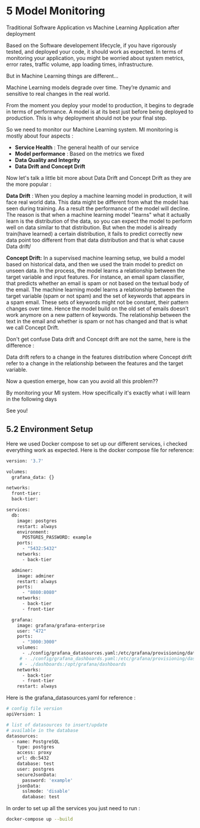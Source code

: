 # 5 Model Monitoring

Traditional Software Application vs Machine Learning Application after deployment

Based on the Software developement lifecycle, if you have rigorously tested, and deployed your code, it should work as expected. In terms of monitoring your application, you might be worried about system metrics, error rates, traffic volume, app loading times, infrastructure. 

But in Machine Learning things are different...

Machine Learning models degrade over time. They’re dynamic and sensitive to real changes in the real world. 

From the moment you deploy your model to production, it begins to degrade in terms of performance. A model is at its best just before being deployed to production. This is why deployment should not be your final step.


So we need to monitor our Machine Learning system. Ml monitoring is mostly about four aspects : 

- **Service Health** : The general health of our service 
- **Model performance** : Based on the metrics we fixed
- **Data Quality and Integrity**
- **Data Drift and Concept Drift**

Now let's talk a little bit more about Data Drift and Concept Drift as they are the more popular : 

**Data Drift** : When you deploy a machine learning model in production, it will face real world data. This data might be different from what the model has seen during training. As a result the performance of the model will decline. The reason is that when a machine learning model "learns" what it actually learn is the distribution of the data, so you can expect the model to perform well on data similar to that distribution. But when the model is already train(have learned) a certain distribution, it fails to predict correctly new data point too different from that data distribution and that is what cause Data drift/


**Concept Drift:** In a supervised machine learning setup, we build a model based on historical data, and then we used the train model to predict on unseen data.  In the process, the model learns a relationship between the target variable and input features. For instance, an email spam classifier, that predicts whether an email is spam or not based on the textual body of the email. The machine learning model learns a relationship between the target variable (spam or not spam) and the set of keywords that appears in a spam email. These sets of keywords might not be constant, their pattern changes over time. Hence the model build on the old set of emails doesn’t work anymore on a new pattern of keywords. The relationship between the text in the email and whether is spam or not has changed and that is what we call Concept Drift. 

Don't get confuse Data drift and Concept drift are not the same, here is the difference : 

Data drift refers to a change in the features distribution where Concept drift refer to a change in the relationship between the features and the target variable.

Now a question emerge, how can you avoid all this problem??

By monitoring your Ml system. How specifically it's exactly what i will learn in the following days

See you!


## 5.2 Environment Setup

Here we used Docker compose to set up our different services, i checked everything work as expected. Here is the docker compose file for reference: 


```bash
version: '3.7'

volumes: 
  grafana_data: {}

networks:
  front-tier:
  back-tier:

services:
  db:
    image: postgres
    restart: always
    environment:
      POSTGRES_PASSWORD: example
    ports:
      - "5432:5432"
    networks:
      - back-tier

  adminer:
    image: adminer
    restart: always
    ports:
      - "8080:8080"
    networks:
      - back-tier
      - front-tier  

  grafana:
    image: grafana/grafana-enterprise
    user: "472"
    ports:
      - "3000:3000"
    volumes:
      - ./config/grafana_datasources.yaml:/etc/grafana/provisioning/datasources/datasource.yaml:ro
     # - ./config/grafana_dashboards.yaml:/etc/grafana/provisioning/dashboards/dashboards.yaml:ro
     # - ./dashboards:/opt/grafana/dashboards
    networks:
      - back-tier
      - front-tier
    restart: always
```

Here is the grafana_datasources.yaml for reference : 

```bash
# config file version
apiVersion: 1

# list of datasources to insert/update
# available in the database
datasources:
  - name: PostgreSQL
    type: postgres
    access: proxy
    url: db:5432
    database: test
    user: postgres
    secureJsonData:
      password: 'example'
    jsonData:
      sslmode: 'disable'
      database: test
```

In order to set up all the services you just need to run : 

```bash
docker-compose up --build
```

    
